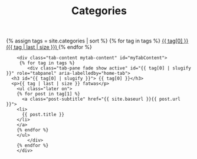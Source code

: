 ﻿---
title: Categories
layout: page
active: categories
permalink: /categorys/
---

<div class="nav nav-mytabs" id="myTab" role="tablist">
<div class="box nav-item">
    {% assign tags = site.categories | sort %}
    {% for tag in tags %}
    <a class="nav-link" id="{{category}}" data-toggle="tab" href="#{{ tag[0] | slugify }}">
      <span class="fa fa-folder-open" aria-hidden="true"> 
        {{ tag[0] }} ({{ tag | last | size }})
      </span>
    </a>
    {% endfor %}
</div>
</div>

        <div class="tab-content mytab-content" id="myTabContent">
         {% for tag in tags %} 
            <div class="tab-pane fade show active" id="{{ tag[0] | slugify }}" role="tabpanel" aria-labelledby="home-tab">
      <h3 id="{{ tag[0] | slugify }}"> {{ tag[0] }}</h3>
      <p>{{ tag | last | size }} fatwas</p>
        <ul class="later on">
        {% for post in tag[1] %}
          <a class="post-subtitle" href="{{ site.baseurl }}{{ post.url }}">
        <li>
          {{ post.title }}
        </li>
        </a>
        {% endfor %}
        </ul>
            </div>
        {% endfor %}
        </div>

